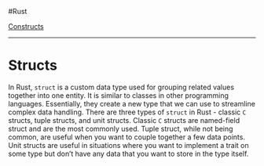 
#Rust 

[Constructs](Rust.md#Constructs)

---
# Structs

In Rust, `struct` is a custom data type used for grouping related values together into one entity. It is similar to classes in other programming languages. Essentially, they create a new type that we can use to streamline complex data handling. There are three types of `struct` in Rust - classic `C` structs, tuple structs, and unit structs. Classic `C` structs are named-field struct and are the most commonly used. Tuple struct, while not being common, are useful when you want to couple together a few data points. Unit structs are useful in situations where you want to implement a trait on some type but don’t have any data that you want to store in the type itself.